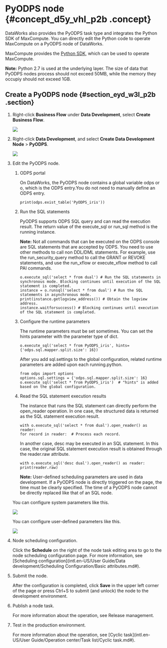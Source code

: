 # PyODPS node {#concept_d5y_vhl_p2b .concept}

DataWorks also provides the PyODPS task type and integrates the Python SDK of MaxCompute. You can directly edit the Python code to operate MaxCompute on a PyODPS node of DataWorks.

MaxCompute provides the [Python SDK](https://www.alibabacloud.com/help/doc-detail/34615.htm), which can be used to operate MaxCompute.

**Note:** Python 2.7 is used at the underlying layer. The size of data that PyODPS nodes process should not exceed 50MB, while the memory they occupiy should not exceed 1GB.

## Create a PyODPS node {#section_eyd_w3l_p2b .section}

1.  Right-click **Business Flow** under **Data Development**, select **Create Business Flow**.

    ![](http://static-aliyun-doc.oss-cn-hangzhou.aliyuncs.com/assets/img/16292/15451266807651_en-US.png)

2.  Right-click **Data Development**, and select **Create Data Development Node** \> **PyODPS**.

    ![](http://static-aliyun-doc.oss-cn-hangzhou.aliyuncs.com/assets/img/16295/15451266807741_en-US.png)

3.  Edit the PyODPS node.

    1.  ODPS portal

        On DataWorks, the PyODPS node contains a global variable odps or o, which is the ODPS entry.You do not need to manually define an ODPS entry.

        ```
        print(odps.exist_table('PyODPS_iris'))
        ```

    2.  Run the SQL statements

        PyODPS supports ODPS SQL query and can read the execution result. The return value of the execute\_sql or run\_sql method is the running instance.

        **Note:** Not all commands that can be executed on the ODPS console are SQL statements that are accepted by ODPS. You need to use other methods to call non DDL/DML statements. For example, use the run\_security\_query method to call the GRANT or REVOKE statements, and use the run\_xflow or execute\_xflow method to call PAI commands.

        ```
        o.execute_sql('select * from dual') # Run the SQL statements in synchronous mode. Blocking continues until execution of the SQL statement is completed.
        instance = o.runsql('select * from dual') # Run the SQL statements in asynchronous mode.
        print(instance.getlogview_address()) # Obtain the logview address.
        instance.waitforsuccess() # Blocking continues until execution of the SQL statement is completed.
        ```

    3.  Configure the runtime parameters

        The runtime parameters must be set sometimes. You can set the hints parameter with the parameter type of dict.

        ```
        o.execute_sql('select * from PyODPS_iris', hints={'odps.sql.mapper.split.size': 16})
        ```

        After you add sql.settings to the global configuration, related runtime parameters are added upon each running.python.

        ```
        from odps import options
        options.sql.settings = {'odps.sql.mapper.split.size': 16}
        o.execute_sql('select * from PyODPS_iris')  # "hints" is added based on the global configuration. 
        ```

    4.  Read the SQL statement execution results

        The instance that runs the SQL statement can directly perform the open\_reader operation. In one case, the structured data is returned as the SQL statement execution result.

        ```
        with o.execute_sql('select * from dual').open_reader() as reader:
        for record in reader:  # Process each record.
        ```

        In another case, desc may be executed in an SQL statement. In this case, the original SQL statement execution result is obtained through the reader.raw attribute.

        ```
        with o.execute_sql('desc dual').open_reader() as reader:
        print(reader.raw)
        ```

        **Note:** User-defined scheduling parameters are used in data development. If a PyODPS node is directly triggered on the page, the time must be clearly specified. The time of a PyODPS node cannot be directly replaced like that of an SQL node.

    You can configure system parameters like this.

    ![](http://static-aliyun-doc.oss-cn-hangzhou.aliyuncs.com/assets/img/16295/154512668034264_en-US.png)

    You can configure user-defined parameters like this.

    ![](http://static-aliyun-doc.oss-cn-hangzhou.aliyuncs.com/assets/img/16295/154512668034268_en-US.png)

4.  Node scheduling configuration.

    Click the **Schedule** on the right of the node task editing area to go to the node scheduling configuration page. For more information, see [Scheduling configuration](intl.en-US/User Guide/Data development/Scheduling Configuration/Basic attributes.md#).

5.  Submit the node.

    After the configuration is completed, click **Save** in the upper left corner of the page or press Ctrl+S to submit \(and unlock\) the node to the development environment.

6.  Publish a node task.

    For more information about the operation, see Release management.

7.  Test in the production environment.

    For more information about the operation, see [Cyclic task](intl.en-US/User Guide/Operation center/Task list/Cyclic task.md#).


